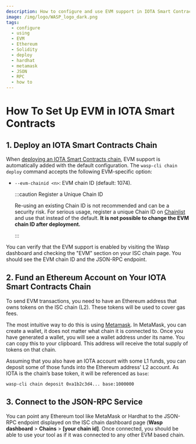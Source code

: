 ```yaml
---
description: How to configure and use EVM support in IOTA Smart Contracts.
image: /img/logo/WASP_logo_dark.png
tags:
  - configure
  - using
  - EVM
  - Ethereum
  - Solidity
  - deploy
  - hardhat
  - metamask
  - JSON
  - RPC
  - how to
---
```


# How To Set Up EVM in IOTA Smart Contracts

## 1. Deploy an IOTA Smart Contracts Chain

When [deploying an IOTA Smart Contracts chain](/wasp/how-tos/setting-up-a-chain), EVM support is automatically
added with the default configuration. The `wasp-cli chain deploy` command accepts the following EVM-specific option:

- `--evm-chainid <n>`: EVM chain ID (default: 1074).

  :::caution Register a Unique Chain ID

  Re-using an existing Chain ID is not recommended and can be a security risk. For serious usage, register a unique
  Chain ID on [Chainlist](https://chainlist.org/) and use that instead of the default. **It is not possible to change
  the EVM chain ID after deployment.**

  :::

You can verify that the EVM support is enabled by visiting
the Wasp dashboard and checking the "EVM" section on your ISC chain page.
You should see the EVM chain ID and the JSON-RPC endpoint.

## 2. Fund an Ethereum Account on Your IOTA Smart Contracts Chain

To send EVM transactions, you need to have an Ethereum address that owns tokens on the ISC chain (L2). These tokens will
be used to cover gas fees.

The most intuitive way to do this is using [Metamask](https://metamask.io). In MetaMask, you can create a wallet, it
does not matter what chain it is connected to. Once you have generated a wallet, you will see a wallet address under its
name. You can copy this to your clipboard. This address will receive the total supply of tokens on that chain.

Assuming that you also have an IOTA account with some L1 funds, you can deposit some of those funds into the Ethereum
address' L2 account. As IOTA is the chain’s base token, it will be referenced as `base`:

```shell
wasp-cli chain deposit 0xa1b2c3d4... base:1000000
```

## 3. Connect to the JSON-RPC Service

You can point any Ethereum tool like MetaMask or Hardhat to the JSON-RPC endpoint displayed on the ISC chain dashboard
page (**Wasp dashboard** > **Chains** > **[your chain id]**. Once connected, you should be able to use your tool as if
it was connected to any other EVM based chain.
